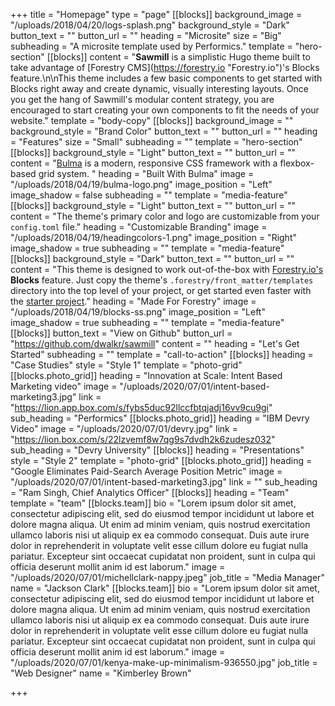 +++
title = "Homepage"
type = "page"
[[blocks]]
background_image = "/uploads/2018/04/20/logs-splash.png"
background_style = "Dark"
button_text = ""
button_url = ""
heading = "Microsite"
size = "Big"
subheading = "A microsite template used by Performics."
template = "hero-section"
[[blocks]]
content = "**Sawmill** is a simplistic Hugo theme built to take advantage of [Forestry CMS](https://forestry.io \"Forestry.io\")'s Blocks feature.\n\nThis theme includes a few basic components to get started with Blocks right away and create dynamic, visually interesting layouts. Once you get the hang of Sawmill's modular content strategy, you are encouraged to start creating your own components to fit the needs of your website."
template = "body-copy"
[[blocks]]
background_image = ""
background_style = "Brand Color"
button_text = ""
button_url = ""
heading = "Features"
size = "Small"
subheading = ""
template = "hero-section"
[[blocks]]
background_style = "Light"
button_text = ""
button_url = ""
content = "[Bulma](https://bulma.io/) is a modern, responsive CSS framework with a flexbox-based grid system. "
heading = "Built With Bulma"
image = "/uploads/2018/04/19/bulma-logo.png"
image_position = "Left"
image_shadow = false
subheading = ""
template = "media-feature"
[[blocks]]
background_style = "Light"
button_text = ""
button_url = ""
content = "The theme's primary color and logo are customizable from your `config.toml` file."
heading = "Customizable Branding"
image = "/uploads/2018/04/19/headingcolors-1.png"
image_position = "Right"
image_shadow = true
subheading = ""
template = "media-feature"
[[blocks]]
background_style = "Dark"
button_text = ""
button_url = ""
content = "This theme is designed to work out-of-the-box with [Forestry.io's](https://forestry.io) **Blocks** feature. Just copy the theme's `.forestry/front_matter/templates` directory into the top level of your project, or get started even faster with the [starter project](https://github.com/dwalkr/sawmill-starter)."
heading = "Made For Forestry"
image = "/uploads/2018/04/19/blocks-ss.png"
image_position = "Left"
image_shadow = true
subheading = ""
template = "media-feature"
[[blocks]]
button_text = "View on Github"
button_url = "https://github.com/dwalkr/sawmill"
content = ""
heading = "Let's Get Started"
subheading = ""
template = "call-to-action"
[[blocks]]
heading = "Case Studies"
style = "Style 1"
template = "photo-grid"
[[blocks.photo_grid]]
heading = "Innovation at Scale: Intent Based Marketing video"
image = "/uploads/2020/07/01/intent-based-marketing3.jpg"
link = "https://lion.app.box.com/s/fybs5duc92llccfbtqjadj16vv9cu9gi"
sub_heading = "Performics"
[[blocks.photo_grid]]
heading = "IBM Devry Video"
image = "/uploads/2020/07/01/devry.jpg"
link = "https://lion.box.com/s/22lzvemf8w7qg9s7dvdh2k6zudesz032"
sub_heading = "Devry University"
[[blocks]]
heading = "Presentations"
style = "Style 2"
template = "photo-grid"
[[blocks.photo_grid]]
heading = "Google Eliminates Paid-Search Average Position Metric"
image = "/uploads/2020/07/01/intent-based-marketing3.jpg"
link = ""
sub_heading = "Ram Singh, Chief Analytics Officer"
[[blocks]]
heading = "Team"
template = "team"
[[blocks.team]]
bio = "Lorem ipsum dolor sit amet, consectetur adipiscing elit, sed do eiusmod tempor incididunt ut labore et dolore magna aliqua. Ut enim ad minim veniam, quis nostrud exercitation ullamco laboris nisi ut aliquip ex ea commodo consequat. Duis aute irure dolor in reprehenderit in voluptate velit esse cillum dolore eu fugiat nulla pariatur. Excepteur sint occaecat cupidatat non proident, sunt in culpa qui officia deserunt mollit anim id est laborum."
image = "/uploads/2020/07/01/michellclark-nappy.jpeg"
job_title = "Media Manager"
name = "Jackson Clark"
[[blocks.team]]
bio = "Lorem ipsum dolor sit amet, consectetur adipiscing elit, sed do eiusmod tempor incididunt ut labore et dolore magna aliqua. Ut enim ad minim veniam, quis nostrud exercitation ullamco laboris nisi ut aliquip ex ea commodo consequat. Duis aute irure dolor in reprehenderit in voluptate velit esse cillum dolore eu fugiat nulla pariatur. Excepteur sint occaecat cupidatat non proident, sunt in culpa qui officia deserunt mollit anim id est laborum."
image = "/uploads/2020/07/01/kenya-make-up-minimalism-936550.jpg"
job_title = "Web Designer"
name = "Kimberley Brown"

+++
